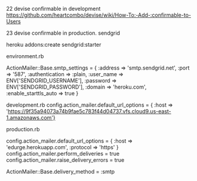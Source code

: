 



22 devise confirmable in development
https://github.com/heartcombo/devise/wiki/How-To:-Add-:confirmable-to-Users

23 devise confirmable in production. sendgrid

heroku addons:create sendgrid:starter

environment.rb

ActionMailer::Base.smtp_settings = {
  :address => 'smtp.sendgrid.net', 
  :port => '587', 
  :authentication => :plain, 
  :user_name => ENV['SENDGRID_USERNAME'], 
  :password => ENV['SENDGRID_PASSWORD'], 
  :domain => 'heroku.com', 
  :enable_starttls_auto => true 
}

development.rb
  config.action_mailer.default_url_options = { :host => 'https://9f35a94073a74b9fae5c783f44d04737.vfs.cloud9.us-east-1.amazonaws.com'}

production.rb

  config.action_mailer.default_url_options = { :host => 'edurge.herokuapp.com', :protocol => 'https' }
  config.action_mailer.perform_deliveries = true
  config.action_mailer.raise_delivery_errors = true

  ActionMailer::Base.delivery_method = :smtp